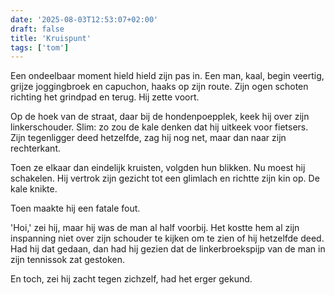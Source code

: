 ```yaml
---
date: '2025-08-03T12:53:07+02:00'
draft: false
title: 'Kruispunt'
tags: ['tom']
---
```


Een ondeelbaar moment hield hield zijn pas in. Een man, kaal, begin veertig, grijze joggingbroek en capuchon, haaks op zijn route. Zijn ogen schoten richting het grindpad en terug. Hij zette voort.

Op de hoek van de straat, daar bij de hondenpoepplek, keek hij over zijn linkerschouder. Slim: zo zou de kale denken dat hij uitkeek  voor fietsers. Zijn tegenligger deed hetzelfde, zag hij nog net, maar dan naar zijn rechterkant.

Toen ze elkaar dan eindelijk kruisten, volgden hun blikken. Nu moest hij schakelen. Hij vertrok zijn gezicht tot een glimlach en richtte zijn kin op. De kale knikte. 

Toen maakte hij een fatale fout. 

'Hoi,' zei hij, maar hij was de man al half voorbij. Het kostte hem al zijn inspanning niet over zijn schouder te kijken om te zien of hij hetzelfde deed. Had hij dat gedaan, dan had hij gezien dat de linkerbroekspijp van de man in zijn tennissok zat gestoken.

En toch, zei hij zacht tegen zichzelf, had het erger gekund.
